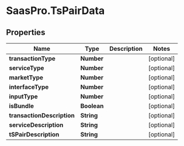 # SaasPro.TsPairData

## Properties

Name | Type | Description | Notes
------------ | ------------- | ------------- | -------------
**transactionType** | **Number** |  | [optional] 
**serviceType** | **Number** |  | [optional] 
**marketType** | **Number** |  | [optional] 
**interfaceType** | **Number** |  | [optional] 
**inputType** | **Number** |  | [optional] 
**isBundle** | **Boolean** |  | [optional] 
**transactionDescription** | **String** |  | [optional] 
**serviceDescription** | **String** |  | [optional] 
**tSPairDescription** | **String** |  | [optional] 


